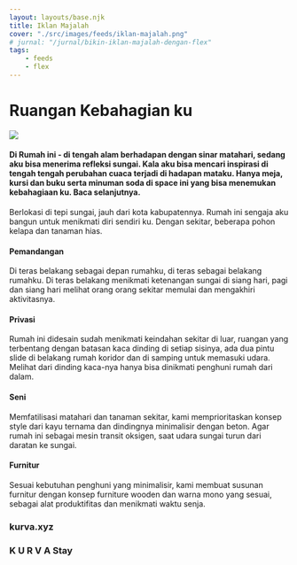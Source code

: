 ```yaml
---
layout: layouts/base.njk
title: Iklan Majalah
cover: "./src/images/feeds/iklan-majalah.png"
# jurnal: "/jurnal/bikin-iklan-majalah-dengan-flex"
tags: 
    - feeds
    - flex
---
```


<div id="iklan-majalah">
    <h1>Ruangan Kebahagian ku</h1>
    <div class="iklan-flex">
        <div class="iklan-image"><img src="https://d2w9rnfcy7mm78.cloudfront.net/11286241/original_c82928993763b9c6d225ce16098701d3.jpg?1616487346?bc=0" /></div>
        <div class="iklan-stories w-stack">
            <div id="iklan-headline">
            <h4>Di Rumah ini - di tengah alam berhadapan dengan sinar matahari,
            sedang aku bisa menerima refleksi sungai. Kala aku bisa
            mencari inspirasi di tengah tengah perubahan cuaca terjadi
            di hadapan mataku. Hanya meja, kursi dan buku serta minuman soda
            di space ini yang bisa menemukan kebahagiaan ku. Baca selanjutnya.
            </h4>
            </div>
            <div class="iklan-grid" id="iklan-reads">
            <div>
            <p>Berlokasi di tepi sungai, jauh dari kota kabupatennya. Rumah ini
            sengaja aku bangun untuk menikmati diri sendiri ku. Dengan sekitar,
            beberapa pohon kelapa dan tanaman hias.
            </p>
            </div>
            <div>
            <h4>Pemandangan</h4>
            <p>Di teras belakang sebagai depan rumahku, di teras sebagai belakang rumahku. Di teras belakang menikmati ketenangan sungai di siang hari, pagi dan siang hari
            melihat orang orang sekitar memulai dan mengakhiri aktivitasnya. 
            </p>
            </div>
            <div>
            <h4>Privasi</h4>
            <p>Rumah ini didesain sudah menikmati keindahan sekitar di luar, ruangan yang terbentang 
            dengan batasan kaca dinding di setiap sisinya, ada dua pintu slide di belakang rumah koridor
            dan di samping untuk memasuki udara. Melihat dari dinding kaca-nya hanya bisa dinikmati penghuni rumah dari dalam.
            </p>
            </div>
            <div>
            <h4>Seni</h4>
            <p>Memfatilisasi matahari dan tanaman sekitar, kami memprioritaskan konsep style dari kayu ternama dan dindingnya minimalisir dengan beton. Agar rumah ini sebagai mesin transit oksigen, saat udara sungai turun dari daratan ke sungai.
            </p>
            </div>
            <div>
            <h4>Furnitur</h4>
            <p>Sesuai kebutuhan penghuni yang minimalisir, kami membuat susunan furnitur dengan konsep furniture wooden dan warna mono yang sesuai, sebagai alat produktifitas dan menikmati waktu senja.
            </p>
            </div>
            </div>
        </div>
    </div>
        <div class="iklan-footer switcher">
        <h3>kurva.xyz</h3>
        <h3>K U R V A Stay</h3>
    </div>
</div>